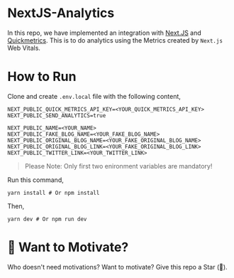 # NextJS-Analytics
In this repo, we have implemented an integration with [Next.JS](https://nextjs.org/) and [Quickmetrics](http://quickmetrics.io/). This is to do analytics using the Metrics created by `Next.js` Web Vitals.

# How to Run
Clone and create `.env.local` file with the following content,

```shell
NEXT_PUBLIC_QUICK_METRICS_API_KEY=<YOUR_QUICK_METRICS_API_KEY>
NEXT_PUBLIC_SEND_ANALYTICS=true

NEXT_PUBLIC_NAME=<YOUR_NAME>
NEXT_PUBLIC_FAKE_BLOG_NAME=<YOUR_FAKE_BLOG_NAME>
NEXT_PUBLIC_ORIGINAL_BLOG_NAME=<YOUR_FAKE_ORIGINAL_BLOG_NAME>
NEXT_PUBLIC_ORIGINAL_BLOG_LINK=<YOUR_FAKE_ORIGINAL_BLOG_LINK>
NEXT_PUBLIC_TWITTER_LINK=<YOUR_TWITTER_LINK>
```

> Please Note: Only first two enironment variables are mandatory!

Run this command,

```shell
yarn install # Or npm install
```

Then,

```shell
yarn dev # Or npm run dev
```

# 🌟 Want to Motivate?

Who doesn't need motivations? Want to motivate? Give this repo a Star (🌟).


